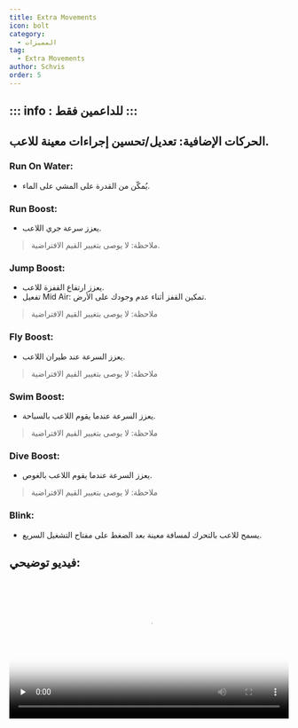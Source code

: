 ```yaml
---
title: Extra Movements
icon: bolt
category:
  - المميزات
tag:
  - Extra Movements
author: Schvis
order: 5
---
```

::: info : للداعمين فقط
:::
---
## الحركات الإضافية: تعديل/تحسين إجراءات معينة للاعب.
### Run On Water:
- يُمكّن من القدرة على المشي على الماء.
### Run Boost:
- يعزز سرعة جري اللاعب.
> ملاحظة: لا يوصى بتغيير القيم الافتراضية.
### Jump Boost:
- يعزز ارتفاع القفزة للاعب.
- تفعيل Mid Air: تمكين القفز أثناء عدم وجودك على الأرض.
> ملاحظة: لا يوصى بتغيير القيم الافتراضية
### Fly Boost:
- يعزز السرعة عند طيران اللاعب.
> ملاحظة: لا يوصى بتغيير القيم الافتراضية
### Swim Boost: 
- يعزز السرعة عندما يقوم اللاعب بالسباحة.
> ملاحظة: لا يوصى بتغيير القيم الافتراضية
### Dive Boost:
- يعزز السرعة عندما يقوم اللاعب بالغوص.
> ملاحظة: لا يوصى بتغيير القيم الافتراضية
### Blink:
- يسمح للاعب بالتحرك لمسافة معينة بعد الضغط على مفتاح التشغيل السريع.

## فيديو توضيحي:

<video controls preload="none" width="100%" poster="https://nextcloud.atruicardona.xyz/s/RsLzFEcNLJKqtLC/preview"><source src="https://nextcloud.atruicardona.xyz/s/RsLzFEcNLJKqtLC/download" type="video/mp4"></video>
